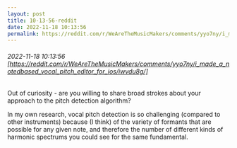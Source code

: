 ```yaml
---
layout: post
title: 10-13-56-reddit
date: 2022-11-18 10:13:56
permalink: https://reddit.com/r/WeAreTheMusicMakers/comments/yyo7ny/i_made_a_notedbased_vocal_pitch_editor_for_ios/iwvdu8g/
---
```


###### 2022-11-18 10:13:56 [https://reddit.com/r/WeAreTheMusicMakers/comments/yyo7ny/i_made_a_notedbased_vocal_pitch_editor_for_ios/iwvdu8g/]
Out of curiosity - are you willing to share broad strokes about your approach to the pitch detection algorithm?

In my own research, vocal pitch detection is so challenging (compared to other instruments) because (I think) of the variety of formants that are possible for any given note, and therefore the number of different kinds of harmonic spectrums you could see for the same fundamental.

